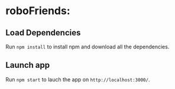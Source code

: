 # roboFriends:

## Load Dependencies
Run `npm install` to install npm and download all the dependencies.

## Launch app
Run `npm start` to lauch the app on `http://localhost:3000/`.
